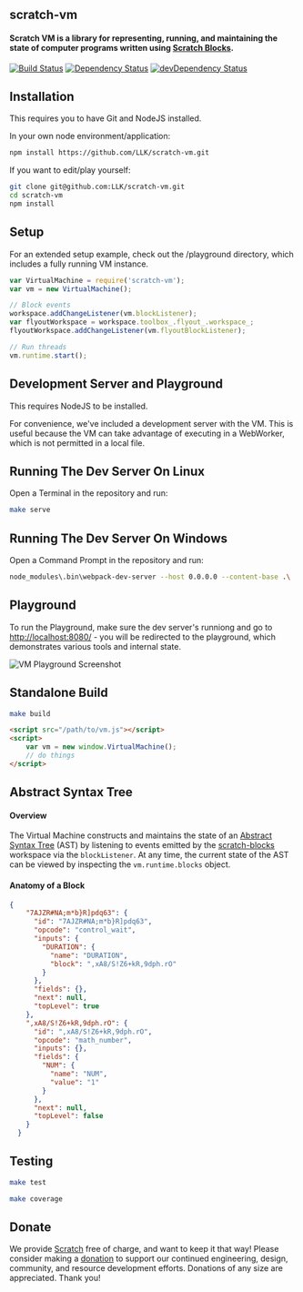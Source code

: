 ## scratch-vm
#### Scratch VM is a library for representing, running, and maintaining the state of computer programs written using [Scratch Blocks](https://github.com/LLK/scratch-blocks).

[![Build Status](https://travis-ci.org/LLK/scratch-vm.svg?branch=develop)](https://travis-ci.org/LLK/scratch-vm)
[![Dependency Status](https://david-dm.org/LLK/scratch-vm.svg)](https://david-dm.org/LLK/scratch-vm)
[![devDependency Status](https://david-dm.org/LLK/scratch-vm/dev-status.svg)](https://david-dm.org/LLK/scratch-vm#info=devDependencies)

## Installation
This requires you to have Git and NodeJS installed.

In your own node environment/application:
```bash
npm install https://github.com/LLK/scratch-vm.git
```
If you want to edit/play yourself:
```bash
git clone git@github.com:LLK/scratch-vm.git
cd scratch-vm
npm install
```

## Setup
For an extended setup example, check out the /playground directory, which includes a fully running VM instance.
```js
var VirtualMachine = require('scratch-vm');
var vm = new VirtualMachine();

// Block events
workspace.addChangeListener(vm.blockListener);
var flyoutWorkspace = workspace.toolbox_.flyout_.workspace_;
flyoutWorkspace.addChangeListener(vm.flyoutBlockListener);

// Run threads
vm.runtime.start();
```
## Development Server and Playground
This requires NodeJS to be installed.

For convenience, we've included a development server with the VM. This is useful because the VM can take advantage of executing in a WebWorker, which is not permitted in a local file.

## Running The Dev Server On Linux
Open a Terminal in the repository and run:
```bash
make serve
```

## Running The Dev Server On Windows
Open a Command Prompt in the repository and run:
```bash
node_modules\.bin\webpack-dev-server --host 0.0.0.0 --content-base .\
```

## Playground
To run the Playground, make sure the dev server's runniong and go to [http://localhost:8080/](http://localhost:8080/) - you will be redirected to the playground, which demonstrates various tools and internal state.

![VM Playground Screenshot](https://i.imgur.com/nOCNqEc.gif)


## Standalone Build
```bash
make build
```

```html
<script src="/path/to/vm.js"></script>
<script>
    var vm = new window.VirtualMachine();
    // do things
</script>
```

## Abstract Syntax Tree

#### Overview
The Virtual Machine constructs and maintains the state of an [Abstract Syntax Tree](https://en.wikipedia.org/wiki/Abstract_syntax_tree) (AST) by listening to events emitted by the [scratch-blocks](https://github.com/LLK/scratch-blocks) workspace via the `blockListener`. At any time, the current state of the AST can be viewed by inspecting the `vm.runtime.blocks` object.

#### Anatomy of a Block
```json
{
    "7AJZR#NA;m*b}R]pdq63": {
      "id": "7AJZR#NA;m*b}R]pdq63",
      "opcode": "control_wait",
      "inputs": {
        "DURATION": {
          "name": "DURATION",
          "block": ",xA8/S!Z6+kR,9dph.rO"
        }
      },
      "fields": {},
      "next": null,
      "topLevel": true
    },
    ",xA8/S!Z6+kR,9dph.rO": {
      "id": ",xA8/S!Z6+kR,9dph.rO",
      "opcode": "math_number",
      "inputs": {},
      "fields": {
        "NUM": {
          "name": "NUM",
          "value": "1"
        }
      },
      "next": null,
      "topLevel": false
    }
  }
```

## Testing
```bash
make test
```

```bash
make coverage
```

## Donate
We provide [Scratch](https://scratch.mit.edu) free of charge, and want to keep it that way! Please consider making a [donation](https://secure.donationpay.org/scratchfoundation/) to support our continued engineering, design, community, and resource development efforts. Donations of any size are appreciated. Thank you!
